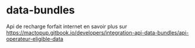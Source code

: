 # data-bundles
Api de recharge forfait internet   en savoir plus sur https://mactopup.gitbook.io/developers/integration-api-data-bundles/api-operateur-eligible-data

